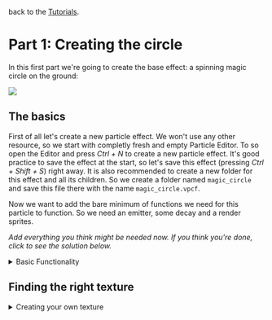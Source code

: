 back to the [Tutorials](../../Tutorials.md).

# Part 1: Creating the circle

In this first part we're going to create the base effect: a spinning magic circle on the ground:

![](https://i.imgur.com/cypsRRb.gif)

## The basics

First of all let's create a new particle effect. We won't use any other resource, so we start with completly fresh and empty Particle Editor. To so open the Editor and press *Ctrl + N* to create a new particle effect.
It's good practice to save the effect at the start, so let's save this effect (pressing *Ctrl + Shift + S*) right away. It is also recommended to create a new folder for this effect and all its children. So we create a folder named `magic_circle` and save this file there with the name `magic_circle.vpcf`.

Now we want to add the bare minimum of functions we need for this particle to function. So we need an emitter, some decay and a render sprites.

*Add everything you think might be needed now. If you think you're done, click to see the solution below.*

<details>
	<summary>Basic Functionality</summary>

- Since we want to create an instant effect, we need:
`Emit instantaneously` with `num to emit` set to 1 (we only want one ring).
- we want `Position within sphere random` to place our particle at CP0. Leave it at default properties.
- as always we want to have `Lifespan decay`
- also we want `Render sprites`.

If you added enything else deactivate it for now. You can later active it again, if we reach the corresponding part in this tutorial.

</details>

## Finding the right texture

<details>
  <summary>Creating your own texture</summary>
  
  Spoiler text. Note that it's important to have a space after the summary tag. You should be able to write any markdown you want inside the `<details>` tag... just make sure you close `<details>` afterward.
  
 ```javascript
 console.log("I'm a code block!");
 ```
</details>
